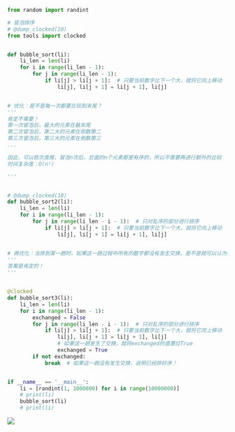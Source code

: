 
<BlogInfo id="1285" title="别小瞧冒泡排序，优化一下不也挺快的嘛？" author="白日梦想猿" pv=0 read_times=0 pre_cost_time=43 category="排序算法" tag_list="['冒泡排序', '排序算法']" create_time="2022.04.27 18:49:34.548104" update_time="2022.04.27 18:49:34" />

```python
from random import randint

# 冒泡排序
# @dump_clocked(10)
from tools import clocked


def bubble_sort(li):
    li_len = len(li)
    for i in range(li_len - 1):
        for j in range(li_len - 1):
            if li[j] > li[j + 1]:  # 只要当前数字比下一个大，就将它向上移动
                li[j], li[j + 1] = li[j + 1], li[j]


# 优化：是不是每一次都要比较到末尾？
'''
肯定不需要！
第一次冒泡后，最大的元素在最末尾
第二次冒泡后，第二大的元素在倒数第二
第三次冒泡后，第三大的元素在倒数第三
...

因此，可以依次类推，冒泡n次后，后面的n个元素都是有序的，所以不需要再进行额外的比较
时间复杂度：O(n²)

'''


# @dump_clocked(10)
def bubble_sort2(li):
    li_len = len(li)
    for i in range(li_len - 1):
        for j in range(li_len - i - 1):  # 只对乱序的部分进行排序
            if li[j] > li[j + 1]:  # 只要当前数字比下一个大，就将它向上移动
                li[j], li[j + 1] = li[j + 1], li[j]


# 再优化：当排到某一趟时，如果这一趟过程中所有的数字都没有发生交换，是不是就可以认为列表是已经排好序了？
'''
答案是肯定的！
'''


@clocked
def bubble_sort3(li):
    li_len = len(li)
    for i in range(li_len - 1):
        exchanged = False
        for j in range(li_len - i - 1):  # 只对乱序的部分进行排序
            if li[j] > li[j + 1]:  # 只要当前数字比下一个大，就将它向上移动
                li[j], li[j + 1] = li[j + 1], li[j]
                # 如果这一趟发生了交换，就将exchanged的值置位True
                exchanged = True
        if not exchanged:
            break  # 如果这一趟没有发生交换，说明已经排好序！


if __name__ == '__main__':
    li = [randint(1, 1000000) for i in range(10000000)]
    # print(li)
    bubble_sort(li)
    # print(li)

```

![](../media/image/2022/04/27/image-20220427184920-2.png)








